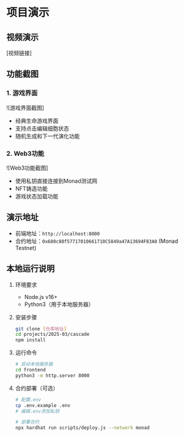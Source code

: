 # 项目演示

## 视频演示
[视频链接]

## 功能截图

### 1. 游戏界面

![游戏界面截图]

* 经典生命游戏界面
* 支持点击编辑细胞状态
* 随机生成和下一代演化功能

### 2. Web3功能

![Web3功能截图]

* 使用私钥直接连接到Monad测试网
* NFT铸造功能
* 游戏状态加载功能

## 演示地址

* 前端地址：`http://localhost:8000`
* 合约地址：`0x680c88f57717010661710C5849a47A13694F83A0` (Monad Testnet)

## 本地运行说明

1. 环境要求
   * Node.js v16+
   * Python3（用于本地服务器）

2. 安装步骤

   ```bash
   git clone [仓库地址]
   cd projects/2025-03/cascade
   npm install
   ```

3. 运行命令

   ```bash
   # 启动本地服务器
   cd frontend
   python3 -m http.server 8000
   ```

4. 合约部署（可选）

   ```bash
   # 配置.env
   cp .env.example .env
   # 编辑.env添加私钥

   # 部署合约
   npx hardhat run scripts/deploy.js --network monad
   ```
